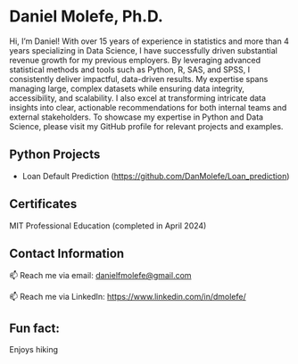 # Daniel Molefe, Ph.D. #

Hi, I’m Daniel! With over 15 years of experience in statistics and more than 4 years specializing in Data Science, I have successfully driven substantial revenue growth for my previous employers. By leveraging advanced statistical methods and tools such as Python, R, SAS, and SPSS, I consistently deliver impactful, data-driven results. My expertise spans managing large, complex datasets while ensuring data integrity, accessibility, and scalability. I also excel at transforming intricate data insights into clear, actionable recommendations for both internal teams and external stakeholders. To showcase my expertise in Python and Data Science, please visit my GitHub profile for relevant projects and examples.

## Python Projects ##

- Loan Default Prediction (https://github.com/DanMolefe/Loan_prediction)

## Certificates ##

MIT Professional Education (completed in April 2024) 

## Contact Information ##

 📫 Reach me via email: danielfmolefe@gmail.com
 
 📫 Reach me via LinkedIn: https://www.linkedin.com/in/dmolefe/
 

## Fun fact: ##

Enjoys hiking
 
